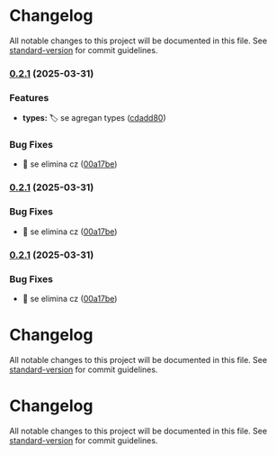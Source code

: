 # Changelog

All notable changes to this project will be documented in this file. See [standard-version](https://github.com/conventional-changelog/standard-version) for commit guidelines.

### [0.2.1](https://github.com/VictorManuelCarrillo/vue-ui/compare/v0.2.0...v0.2.1) (2025-03-31)


### Features

* **types:** :label: se agregan types ([cdadd80](https://github.com/VictorManuelCarrillo/vue-ui/commit/cdadd80ca4669d3c0f0c100121ebd77939eea7c4))


### Bug Fixes

* :bug: se elimina cz ([00a17be](https://github.com/VictorManuelCarrillo/vue-ui/commit/00a17bea6df114aa26f64c174cfdb42bf1dbbe0b))

### [0.2.1](https://github.com/VictorManuelCarrillo/vue-ui/compare/v0.2.0...v0.2.1) (2025-03-31)


### Bug Fixes

* :bug: se elimina cz ([00a17be](https://github.com/VictorManuelCarrillo/vue-ui/commit/00a17bea6df114aa26f64c174cfdb42bf1dbbe0b))

### [0.2.1](https://github.com/VictorManuelCarrillo/vue-ui/compare/v0.2.0...v0.2.1) (2025-03-31)


### Bug Fixes

* :bug: se elimina cz ([00a17be](https://github.com/VictorManuelCarrillo/vue-ui/commit/00a17bea6df114aa26f64c174cfdb42bf1dbbe0b))

# Changelog

All notable changes to this project will be documented in this file. See [standard-version](https://github.com/conventional-changelog/standard-version) for commit guidelines.

# Changelog

All notable changes to this project will be documented in this file. See [standard-version](https://github.com/conventional-changelog/standard-version) for commit guidelines.
